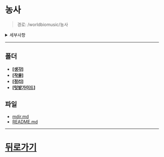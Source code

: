 # 농사
> 경로: /worldbiomusic/농사
<details>
<summary>세부사항</summary>

- 폴더: 4
- 파일: 2
</details>

---


## 폴더
- **[[생각]](./생각/mdir.md)**
- **[[작물]](./작물/mdir.md)**
- **[[정리]](./정리/mdir.md)**
- **[[텃밭가이드]](./텃밭가이드/mdir.md)**

## 파일
- [mdir.md](./mdir.md)
- [README.md](./README.md)
---
# [뒤로가기](../mdir.md)
